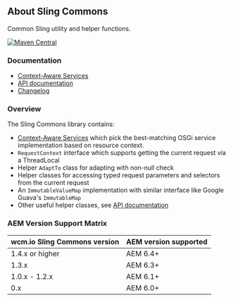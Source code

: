 ## About Sling Commons

Common Sling utility and helper functions.

[![Maven Central](https://maven-badges.herokuapp.com/maven-central/io.wcm/io.wcm.sling.commons/badge.svg)](https://maven-badges.herokuapp.com/maven-central/io.wcm/io.wcm.sling.commons)


### Documentation

* [Context-Aware Services][caservice]
* [API documentation][apidocs]
* [Changelog][changelog]


### Overview

The Sling Commons library contains:

* [Context-Aware Services][caservice] which pick the best-matching OSGi service implementation based on resource context.
* `RequestContext` interface which supports getting the current request via a ThreadLocal
* Helper `AdaptTo` class for adapting with non-null check
* Helper classes for accessing typed request parameters and selectors from the current request
* An `ImmutableValueMap` implementation with similar interface like Google Guava's `ImmutableMap`
* Other useful helper classes, see [API documentation][apidocs]


### AEM Version Support Matrix

|wcm.io Sling Commons version |AEM version supported
|-----------------------------|----------------------
|1.4.x or higher              |AEM 6.4+
|1.3.x                        |AEM 6.3+
|1.0.x - 1.2.x                |AEM 6.1+
|0.x                          |AEM 6.0+


[apidocs]: apidocs/
[changelog]: changes-report.html
[caservice]: context-aware-services.html
